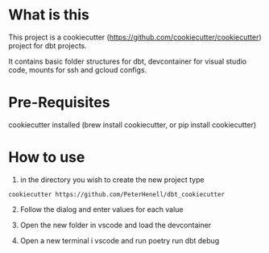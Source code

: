 # What is this
This project is a cookiecutter (https://github.com/cookiecutter/cookiecutter) project for dbt projects.

It contains basic folder structures for dbt, devcontainer for visual studio code, mounts for ssh and gcloud configs.

# Pre-Requisites
cookiecutter installed (brew install cookiecutter, or pip install cookiecutter)



# How to use
1. in the directory you wish to create the new project type

`cookiecutter https://github.com/PeterHenell/dbt_cookiecutter`

2. Follow the dialog and enter values for each value

3. Open the new folder in vscode and load the devcontainer

4. Open a new terminal i vscode and run poetry run dbt debug
